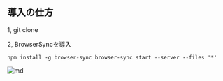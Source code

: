 


## 導入の仕方

1, git clone <br>



2, BrowserSyncを導入<br>

`
npm install -g browser-sync
browser-sync start --server --files '*'
`

![md](../img/lp.jpg)


